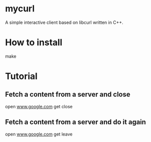 # mycurl
A simple interactive client based on libcurl written in C++.
# How to install
make
# Tutorial
## Fetch a content from a server and close
open www.google.com
get
close
## Fetch a content from a server and do it again
open www.google.com
get
leave
